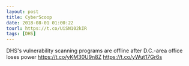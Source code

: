 ```yaml
---
layout: post
title: CyberScoop
date: 2018-08-01 01:00:22
tourl: https://t.co/UiSN102kIR
tags: [DHS]
---
```

DHS's vulnerability scanning programs are offline after D.C.-area office loses power https://t.co/yKM30U9n8Z https://t.co/yWut17Gr6s